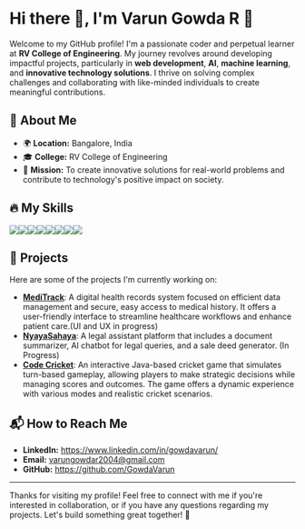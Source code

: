 

# Hi there 👋, I'm **Varun Gowda R** 🚀

Welcome to my GitHub profile! I'm a passionate coder and perpetual learner at **RV College of Engineering**. My journey revolves around developing impactful projects, particularly in **web development**, **AI**, **machine learning**, and **innovative technology solutions**. I thrive on solving complex challenges and collaborating with like-minded individuals to create meaningful contributions.

## 🚀 **About Me**

- 🌍 **Location:** Bangalore, India
- 🎓 **College:** RV College of Engineering
- 🎯 **Mission:** To create innovative solutions for real-world problems and contribute to technology's positive impact on society.

## 🔥 **My Skills**

<div style="display: flex; flex-wrap: wrap;">
    <img src="https://img.shields.io/badge/Java-F7DF1E?style=flat-square&logo=java&logoColor=white" />
    <img src="https://img.shields.io/badge/C%2B%2B-00599C?style=flat-square&logo=c%2B%2B&logoColor=white" />
    <img src="https://img.shields.io/badge/C-00599C?style=flat-square&logo=c&logoColor=white" />
    <img src="https://img.shields.io/badge/HTML-E34F26?style=flat-square&logo=html5&logoColor=white" />
    <img src="https://img.shields.io/badge/JavaScript-F7DF1E?style=flat-square&logo=javascript&logoColor=white" />
    <img src="https://img.shields.io/badge/Python-3776AB?style=flat-square&logo=python&logoColor=white" />
    <img src="https://img.shields.io/badge/Node.js-339933?style=flat-square&logo=node.js&logoColor=white" />
    <img src="https://img.shields.io/badge/React-61DAFB?style=flat-square&logo=react&logoColor=white" />
</div>

## 💼 **Projects**

Here are some of the projects I'm currently working on:

- **[MediTrack](https://github.com/GowdaVarun/Medi-Track)**: A digital health records system focused on efficient data management and secure, easy access to medical history. It offers a user-friendly interface to streamline healthcare workflows and enhance patient care.(UI and UX in progress)
- **[NyayaSahaya](https://github.com/GowdaVarun/NyayaSahaya)**: A legal assistant platform that includes a document summarizer, AI chatbot for legal queries, and a sale deed generator. (In Progress)
- **[Code Cricket](https://github.com/GowdaVarun/Code-Cricket-Java)**: An interactive Java-based cricket game that simulates turn-based gameplay, allowing players to make strategic decisions while managing scores and outcomes. The game offers a dynamic experience with various modes and realistic cricket scenarios.

<!--## 🛠 **Technologies I Use**-->

<!--<div style="display: flex; flex-wrap: wrap;">-->
<!--    <img src="https://img.shields.io/badge/Express.js-000000?style=flat-square&logo=express&logoColor=white" />-->
<!--    <img src="https://img.shields.io/badge/Node.js-339933?style=flat-square&logo=node.js&logoColor=white" />-->
<!--    <img src="https://img.shields.io/badge/React-61DAFB?style=flat-square&logo=react&logoColor=white" />-->
<!--    <img src="https://img.shields.io/badge/Python-3776AB?style=flat-square&logo=python&logoColor=white" />-->
<!--    <img src="https://img.shields.io/badge/Java-007396?style=flat-square&logo=java&logoColor=white" />-->
<!--    <img src="https://img.shields.io/badge/HTML-E34F26?style=flat-square&logo=html5&logoColor=white" />-->
<!--    <img src="https://img.shields.io/badge/CSS-1572B6?style=flat-square&logo=css3&logoColor=white" />-->
<!--    <img src="https://img.shields.io/badge/JavaScript-F7DF1E?style=flat-square&logo=javascript&logoColor=white" />-->
<!--    <img src="https://img.shields.io/badge/SQL-003B57?style=flat-square&logo=mysql&logoColor=white" />-->
<!--</div>-->

## 📬 **How to Reach Me**

- **LinkedIn:** https://www.linkedin.com/in/gowdavarun/
- **Email:** varungowdar2004@gmail.com
- **GitHub:** https://github.com/GowdaVarun

---

Thanks for visiting my profile! Feel free to connect with me if you're interested in collaboration, or if you have any questions regarding my projects. Let's build something great together! 🚀

